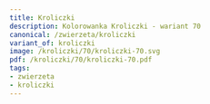 ```yaml
---
title: Kroliczki
description: Kolorowanka Kroliczki - wariant 70
canonical: /zwierzeta/kroliczki
variant_of: kroliczki
image: /kroliczki/70/kroliczki-70.svg
pdf: /kroliczki/70/kroliczki-70.pdf
tags:
- zwierzeta
- kroliczki
---
```


